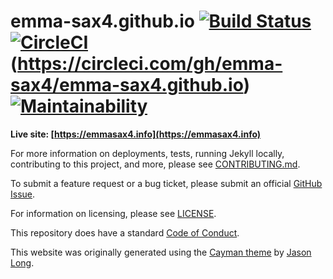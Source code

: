 # emma-sax4.github.io [![Build Status](https://travis-ci.com/emma-sax4/emma-sax4.github.io.svg?branch=release)](https://travis-ci.com/emma-sax4/emma-sax4.github.io) [![CircleCI](https://circleci.com/gh/emma-sax4/emma-sax4.github.io/tree/release.svg?style=svg)](https://circleci.com/gh/emma-sax4/emma-sax4.github.io/tree/release)(https://circleci.com/gh/emma-sax4/emma-sax4.github.io) [![Maintainability](https://api.codeclimate.com/v1/badges/a9161347b2a122a15ec3/maintainability)](https://codeclimate.com/github/emma-sax4/emma-sax4.github.io/maintainability)

**Live site: [https://emmasax4.info](https://emmasax4.info)**

For more information on deployments, tests, running Jekyll locally, contributing to this project, and more, please see [CONTRIBUTING.md](https://github.com/emma-sax4/emma-sax4.github.io/blob/release/.github/CONTRIBUTING.md).

To submit a feature request or a bug ticket, please submit an official [GitHub Issue](https://github.com/emma-sax4/emma-sax4.github.io/issues/new/choose).

For information on licensing, please see [LICENSE](https://github.com/emma-sax4/emma-sax4.github.io/blob/release/LICENSE).

This repository does have a standard [Code of Conduct](https://github.com/emma-sax4/emma-sax4.github.io/blob/release/.github/CODE_OF_CONDUCT.md).

This website was originally generated using the [Cayman theme](https://github.com/jasonlong/cayman-theme) by [Jason Long](https://twitter.com/jasonlong).
